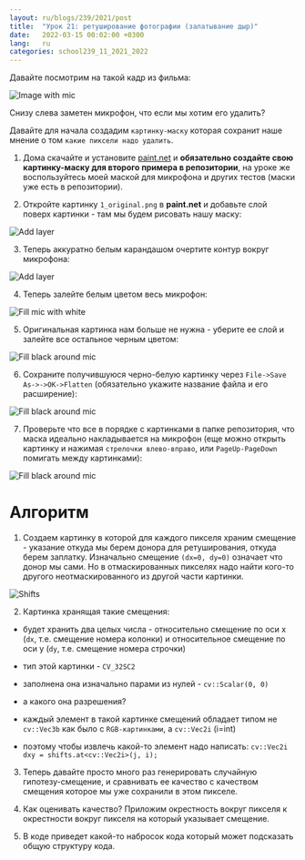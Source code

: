 ```yaml
---
layout: ru/blogs/239/2021/post
title:  "Урок 21: ретуширование фотографии (залатывание дыр)"
date:   2022-03-15 00:02:00 +0300
lang:   ru
categories: school239_11_2021_2022
---
```


Давайте посмотрим на такой кадр из фильма:

![Image with mic](/static/2022/03/retouch/1_original.png)

Снизу слева заметен микрофон, что если мы хотим его удалить?

Давайте для начала создадим ```картинку-маску``` которая сохранит наше мнение о том ```какие пиксели надо удалить```.

1) Дома скачайте и установите [paint.net](https://www.getpaint.net/) и **обязательно создайте свою картинку-маску для второго примера в репозитории**, на уроке же воспользуйтесь моей маской для микрофона и других тестов (маски уже есть в репозитории).

2) Откройте картинку ```1_original.png``` в **paint.net** и добавьте слой поверх картинки - там мы будем рисовать нашу маску:

![Add layer](/static/2022/03/retouch/generating_mask/01_add_layer.png)

3) Теперь аккуратно белым карандашом очертите контур вокруг микрофона:

![Add layer](/static/2022/03/retouch/generating_mask/02_draw_around_mic.png)

4) Теперь залейте белым цветом весь микрофон:

![Fill mic with white](/static/2022/03/retouch/generating_mask/03_fill_mic.png)

5) Оригинальная картинка нам больше не нужна - уберите ее слой и залейте все остальное черным цветом:

![Fill black around mic](/static/2022/03/retouch/generating_mask/04_fill_around_mic.png)

6) Сохраните получившуюся черно-белую картинку через ```File->Save As->->OK->Flatten``` (обязательно укажите название файла и его расширение):

![Fill black around mic](/static/2022/03/retouch/generating_mask/05_save_as.png)

7) Проверьте что все в порядке с картинками в папке репозитория, что маска идеально накладывается на микрофон (еще можно открыть картинку и нажимая ```стрелочки влево-вправо```, или ```PageUp-PageDown``` помигать между картинками):

![Fill black around mic](/static/2022/03/retouch/generating_mask/06_check_images.png)

Алгоритм
======

1) Создаем картинку в которой для каждого пикселя храним смещение - указание откуда мы берем донора для ретуширования, откуда берем заплатку. Изначально смещение ```(dx=0, dy=0)``` означает что донор мы сами. Но в отмаскированных пикселях надо найти кого-то другого неотмаскированного из другой части картинки.

![Shifts](/static/2022/03/retouch/shifts.png)

2) Картинка хранящая такие смещения:
   
- будет хранить два целых числа - относительно смещение по оси x (```dx```, т.е. смещение номера колонки) и относительное смещение по оси y (```dy```, т.е. смещение номера строчки)
  
- тип этой картинки - ```CV_32SC2```
  
- заполнена она изначально парами из нулей - ```cv::Scalar(0, 0)```
  
- а какого она разрешения?

- каждый элемент в такой картинке смещений обладает типом не ```cv::Vec3b``` как было с ```RGB-картинками```, а ```cv::Vec2i``` (i=int)

- поэтому чтобы извлечь какой-то элемент надо написать: ```cv::Vec2i dxy = shifts.at<cv::Vec2i>(j, i);```

3) Теперь давайте просто много раз генерировать случайную гипотезу-смещение, и сравнивать ее качество с качеством смещения которое мы уже сохранили в этом пикселе.

4) Как оценивать качество? Приложим окрестность вокруг пикселя к окрестности вокруг пикселя на который указывает смещение.

5) В коде приведет какой-то набросок кода который может подсказать общую структуру кода.
